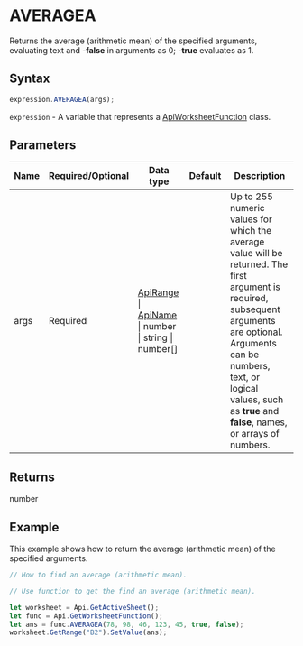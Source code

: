 # AVERAGEA

Returns the average (arithmetic mean) of the specified arguments, evaluating text and -**false** in arguments as 0; -**true** evaluates as 1.

## Syntax

```javascript
expression.AVERAGEA(args);
```

`expression` - A variable that represents a [ApiWorksheetFunction](../ApiWorksheetFunction.md) class.

## Parameters

| **Name** | **Required/Optional** | **Data type** | **Default** | **Description** |
| ------------- | ------------- | ------------- | ------------- | ------------- |
| args | Required | [ApiRange](../../ApiRange/ApiRange.md) \| [ApiName](../../ApiName/ApiName.md) \| number \| string \| number[] |  | Up to 255 numeric values for which the average value will be returned. The first argument is required, subsequent arguments are optional. Arguments can be numbers, text, or logical values, such as **true** and **false**, names, or arrays of numbers. |

## Returns

number

## Example

This example shows how to return the average (arithmetic mean) of the specified arguments.

```javascript editor-xlsx
// How to find an average (arithmetic mean).

// Use function to get the find an average (arithmetic mean).

let worksheet = Api.GetActiveSheet();
let func = Api.GetWorksheetFunction();
let ans = func.AVERAGEA(78, 98, 46, 123, 45, true, false);
worksheet.GetRange("B2").SetValue(ans);
```
